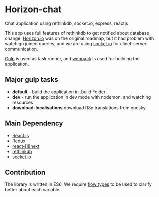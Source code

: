# Horizon-chat
Chat application using rethinkdb, socket.io, express, reactjs

This app uses full features of rethinkdb to get notified about database change.
[Horizon.io](https://github.com/rethinkdb/horizon) was on the original roadmap, but it had problem with watchign joined queries, and we are using [socket.io](https://github.com/socketio/socket.io) for clinet-server communication.

[Gulp](https://github.com/gulpjs/gulp) is used as task runner, and [webpack](https://github.com/webpack/webpack) is used for building the application.

## Major gulp tasks
- **default** - build the application in .build Folder
- **dev** - run the application in dev mode with nodemon, and watching resources
- **download-localisations** download i18n translations from onesky

## Main Dependency
- [React.js](https://github.com/facebook/react)
- [Redux](https://github.com/reactjs/redux)
- [react-i18next](https://github.com/i18next/react-i18next)
- [rethinkdb](https://github.com/rethinkdb/rethinkdb)
- [socket.io](https://github.com/socketio/socket.io)

## Contribution
The library is written in ES6.
We require [flow types](https://flowtype.org/) to be used to clarify better about each variable.
